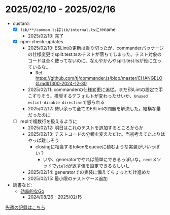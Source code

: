 # 2025/02/10 - 2025/02/16

- custard:
    - [x] `lib/**/common.ts`は`lib/internal.ts`にrename
        - 2025/02/10: 完了
    - [x] npm-check-updates
        - 2025/02/10: ESLintの更新は乗り切ったが、commanderパッケージの仕様変更でsplit.test.tsのテストが落ちてしまった。テスト対象のコードは全く使ってないのに、なんやかんやsplit.test.tsが役に立っているな...
            - Ref. <https://github.com/tj/commander.js/blob/master/CHANGELOG.md#1300-2024-12-30>
        - 2025/02/11: commanderの仕様変更に追従。まだESLintの設定で手こずりそう。推奨するデフォルトが変わったせいか、`Unused eslint-disable directive`で怒られる
        - 2025/02/12: 勢い余って全てのESLintの問題を解決した。結構な量だったのに
    - [ ] replで複数行を扱えるように
        - 2025/02/12: 明日はこれのテストを追加するところからか
        - 2025/02/13: テストコードの分類を変えただけ。当初考えてたよりはやっぱ難しそう
            - closingに相当するtokenをqueueに積むような実装がいいっぽい？
                - いや、generatorでやれば簡単にできるっぽいな。`next`メソッドで`yield`が返す値を設定できるらしいし
        - 2025/02/14: generatorでの実装に備えてちょっとだけ進めた
        - 2025/02/15: 最小限のテストケース追加
- 読書など:
    - [効率的なGo](https://www.oreilly.co.jp//books/9784814400539/)
        - 2024/08/26 - 2025/02/15

[先週の記録はこちら](https://github.com/igrep/daily-commits/blob/36905fcb338eb78fe5650cb3c5e54ab9484c3da2/yesterday.md)
